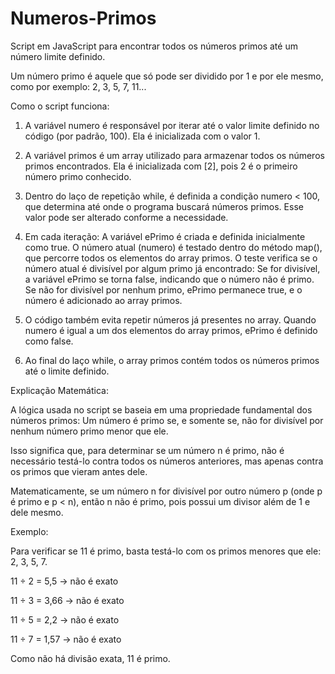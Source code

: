 # Numeros-Primos
Script em JavaScript para encontrar todos os números primos até um número limite definido.

Um número primo é aquele que só pode ser dividido por 1 e por ele mesmo, como por exemplo: 2, 3, 5, 7, 11...

Como o script funciona: 

1. A variável numero é responsável por iterar até o valor limite definido no código (por padrão, 100).
Ela é inicializada com o valor 1.

2. A variável primos é um array utilizado para armazenar todos os números primos encontrados.
Ela é inicializada com [2], pois 2 é o primeiro número primo conhecido.

3. Dentro do laço de repetição while, é definida a condição numero < 100, que determina até onde o programa buscará números primos.
Esse valor pode ser alterado conforme a necessidade.

4. Em cada iteração:
A variável ePrimo é criada e definida inicialmente como true.
O número atual (numero) é testado dentro do método map(), que percorre todos os elementos do array primos.
O teste verifica se o número atual é divisível por algum primo já encontrado:
Se for divisível, a variável ePrimo se torna false, indicando que o número não é primo.
Se não for divisível por nenhum primo, ePrimo permanece true, e o número é adicionado ao array primos.

5. O código também evita repetir números já presentes no array.
Quando numero é igual a um dos elementos do array primos, ePrimo é definido como false.

6. Ao final do laço while, o array primos contém todos os números primos até o limite definido.

Explicação Matemática:

A lógica usada no script se baseia em uma propriedade fundamental dos números primos:
Um número é primo se, e somente se, não for divisível por nenhum número primo menor que ele.

Isso significa que, para determinar se um número n é primo, não é necessário testá-lo contra todos os números anteriores, mas apenas contra os primos que vieram antes dele.

Matematicamente, se um número n for divisível por outro número p (onde p é primo e p < n), então n não é primo, pois possui um divisor além de 1 e dele mesmo.

Exemplo:

Para verificar se 11 é primo, basta testá-lo com os primos menores que ele: 2, 3, 5, 7.

11 ÷ 2 = 5,5 → não é exato

11 ÷ 3 = 3,66 → não é exato

11 ÷ 5 = 2,2 → não é exato

11 ÷ 7 = 1,57 → não é exato

Como não há divisão exata, 11 é primo.
